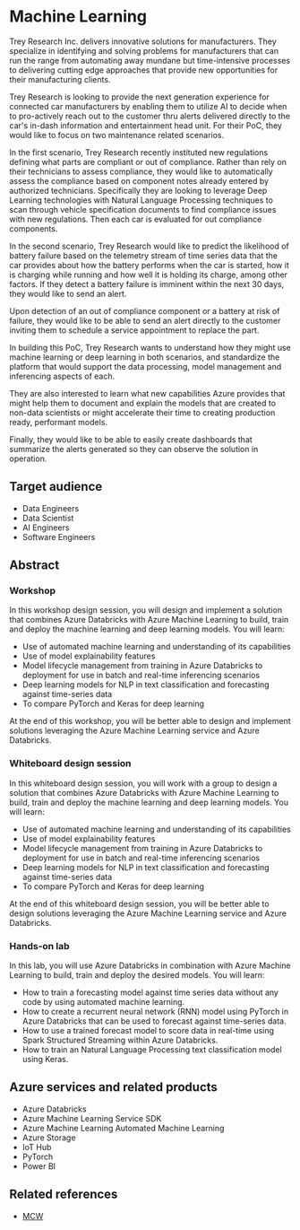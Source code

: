 # Machine Learning

Trey Research Inc. delivers innovative solutions for manufacturers. They specialize in identifying and solving problems for manufacturers that can run the range from automating away mundane but time-intensive processes to delivering cutting edge approaches that provide new opportunities for their manufacturing clients. 

Trey Research is looking to provide the next generation experience for connected car manufacturers by enabling them to utilize AI to decide when to pro-actively reach out to the customer thru alerts delivered directly to the car's in-dash information and entertainment head unit. For their PoC, they would like to focus on two maintenance related scenarios.

In the first scenario, Trey Research recently instituted new regulations defining what parts are compliant or out of compliance. Rather than rely on their technicians to assess compliance, they would like to automatically assess the compliance based on component notes already entered by authorized technicians. Specifically they are looking to leverage Deep Learning technologies with Natural Language Processing techniques to scan through vehicle specification documents to find compliance issues with new regulations. Then each car is evaluated for out compliance components. 

In the second scenario, Trey Research would like to predict the likelihood of battery failure based on the telemetry stream of time series data that the car provides about how the battery performs when the car is started, how it is charging while running and how well it is holding its charge, among other factors. If they detect a battery failure is imminent within the next 30 days, they would like to send an alert.

Upon detection of an out of compliance component or a battery at risk of failure, they would like to be able to send an alert directly to the customer inviting them to schedule a service appointment to replace the part. 

In building this PoC, Trey Research wants to understand how they might use machine learning or deep learning in both scenarios, and standardize the platform that would support the data processing, model management and inferencing aspects of each. 

They are also interested to learn what new capabilities Azure provides that might help them to document and explain the models that are created to non-data scientists or might accelerate their time to creating production ready, performant models. 

Finally, they would like to be able to easily create dashboards that summarize the alerts generated so they can observe the solution in operation. 

## Target audience
-	Data Engineers
-	Data Scientist
-	AI Engineers
-	Software Engineers 


## Abstract

### Workshop
In this workshop design session, you will design and implement a solution that combines Azure Databricks with Azure Machine Learning to build, train and deploy the machine learning and deep learning models. You will learn:
- Use of automated machine learning and understanding of its capabilities 
- Use of model explainability features
- Model lifecycle management from training in Azure Databricks to deployment for use in batch and real-time inferencing scenarios
- Deep learning models for NLP in text classification and forecasting against time-series data
- To compare PyTorch and Keras for deep learning

At the end of this workshop, you will be better able to design and implement solutions leveraging the Azure Machine Learning service and Azure Databricks.

### Whiteboard design session 
In this whiteboard design session, you will work with a group to design a solution that combines Azure Databricks with Azure Machine Learning to build, train and deploy the machine learning and deep learning models. You will learn:
- Use of automated machine learning and understanding of its capabilities 
- Use of model explainability features
- Model lifecycle management from training in Azure Databricks to deployment for use in batch and real-time inferencing scenarios
- Deep learning models for NLP in text classification and forecasting against time-series data
- To compare PyTorch and Keras for deep learning

At the end of this whiteboard design session, you will be better able to design solutions leveraging the Azure Machine Learning service and Azure Databricks.


### Hands-on lab 
In this lab, you will use Azure Databricks in combination with Azure Machine Learning to build, train and deploy the desired models. You will learn:
  - How to train a forecasting model against time series data without any code by using automated machine learning.
  - How to create a recurrent neural network (RNN) model using PyTorch in Azure Databricks that can be used to forecast against time-series data.
  - How to use a trained forecast model to score data in real-time using Spark Structured Streaming within Azure Databricks.
  - How to train an Natural Language Processing text classification model using Keras.

## Azure services and related products
-	Azure Databricks
-	Azure Machine Learning Service SDK
-	Azure Machine Learning Automated Machine Learning
-	Azure Storage
-	IoT Hub
-	PyTorch
-	Power BI

## Related references
- [MCW](https://github.com/Microsoft/MCW)
